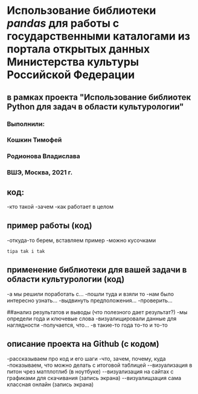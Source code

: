 # Использование библиотеки *pandas* для работы с государственными каталогами из портала открытых данных Министерства культуры Российской Федерации 
## в рамках проекта "Использование библиотек Python для задач в области культурологии"

### Выполнили:
### **Кошкин Тимофей**
### **Родионова Владислава**
### ВШЭ, Москва, 2021 г.


## код:
-кто такой
-зачем
-как работает в целом


## пример работы (код)
-откуда-то берем, вставляем пример
-можно кусочками

```
tipa tak i tak
```

## применение библиотеки для вашей задачи в области культурологии (код)
-а мы решили поработать с...
-пошли туда и взяли то
-нам было интересно узнать...
-выдвинуть предположения...
-проверить...


##анализ результатов и выводы (что полезного дает результат?)
-мы определи года и ключевые слова
-визуалищировали данные для наглядности
-получается, что...
-в такие-то года то-то и то-то

## описание проекта на Github (с кодом)
-рассказываем про код и его шаги
-что, зачем, почему, куда
-показываем, что можно делать с итоговой таблицей
--визуализация в питон чрез матплотлиб (в ноутбуке)
--визуализация на сайтах с графиками для скачивания (запись экрана)
--визуалищзация сама классная онлайн (запись экрана)

##
